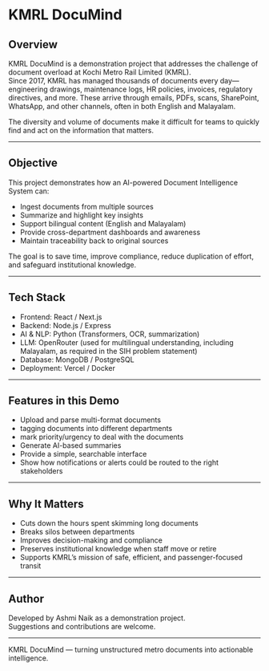 
# KMRL DocuMind  

## Overview  
KMRL DocuMind is a demonstration project that addresses the challenge of document overload at Kochi Metro Rail Limited (KMRL).  
Since 2017, KMRL has managed thousands of documents every day—engineering drawings, maintenance logs, HR policies, invoices, regulatory directives, and more. These arrive through emails, PDFs, scans, SharePoint, WhatsApp, and other channels, often in both English and Malayalam.  

The diversity and volume of documents make it difficult for teams to quickly find and act on the information that matters.  

---

## Objective  
This project demonstrates how an AI-powered Document Intelligence System can:  

- Ingest documents from multiple sources  
- Summarize and highlight key insights  
- Support bilingual content (English and Malayalam)  
- Provide cross-department dashboards and awareness  
- Maintain traceability back to original sources  

The goal is to save time, improve compliance, reduce duplication of effort, and safeguard institutional knowledge.  

---

## Tech Stack  
- Frontend: React / Next.js  
- Backend: Node.js / Express  
- AI & NLP: Python (Transformers, OCR, summarization)  
- LLM: OpenRouter (used for multilingual understanding, including Malayalam, as required in the SIH problem statement)  
- Database: MongoDB / PostgreSQL  
- Deployment: Vercel / Docker  

---

## Features in this Demo  
- Upload and parse multi-format documents
- tagging documents into different departments
- mark priority/urgency to deal with the documents
- Generate AI-based summaries  
- Provide a simple, searchable interface  
- Show how notifications or alerts could be routed to the right stakeholders  

---

## Why It Matters  
- Cuts down the hours spent skimming long documents  
- Breaks silos between departments  
- Improves decision-making and compliance  
- Preserves institutional knowledge when staff move or retire  
- Supports KMRL’s mission of safe, efficient, and passenger-focused transit  

---


## Author  
Developed by Ashmi Naik as a demonstration project.  
Suggestions and contributions are welcome.  

---

KMRL DocuMind — turning unstructured metro documents into actionable intelligence.  
